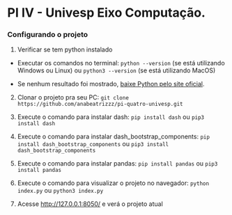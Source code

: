 # PI IV - Univesp Eixo Computação.

### Configurando o projeto

1. Verificar se tem python instalado

- Executar os comandos no terminal: `python --version` (se está utilizando Windows ou Linux) ou `python3 --version` (se está utilizando MacOS)

- Se nenhum resultado foi mostrado, [baixe Python pelo site oficial](https://www.python.org/downloads/).

2. Clonar o projeto pra seu PC: `git clone https://github.com/anabeatrizzz/pi-quatro-univesp.git`

3. Execute o comando para instalar dash: `pip install dash` ou `pip3 install dash`

4. Execute o comando para instalar dash_bootstrap_components: `pip install dash_bootstrap_components` ou `pip3 install dash_bootstrap_components`

5. Execute o comando para instalar pandas: `pip install pandas` ou `pip3 install pandas`

6. Execute o comando para visualizar o projeto no navegador: `python index.py` ou `python3 index.py`

7. Acesse http://127.0.0.1:8050/ e verá o projeto atual